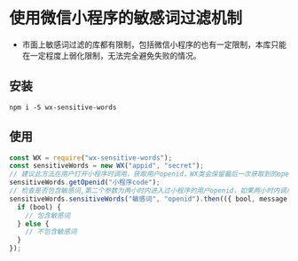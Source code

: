 # 使用微信小程序的敏感词过滤机制

- 市面上敏感词过滤的库都有限制，包括微信小程序的也有一定限制，本库只能在一定程度上弱化限制，无法完全避免失败的情况。

## 安装

```
npm i -S wx-sensitive-words
```

## 使用

```javascript
const WX = require("wx-sensitive-words");
const sensitiveWords = new WX("appid", "secret");
// 建议此方法在用户打开小程序时调用，获取用户openid，WX类会保留最后一次获取到的openid
sensitiveWords.getOpenid("小程序code");
// 检查是否包含敏感词,第二个参数为两小时内进入过小程序的用户openid，如果两小时内调用过`getOpenid`方法，则无需传入此参数
sensitiveWords.sensitiveWords("敏感词", "openid").then(({ bool, message }) => {
  if (bool) {
    // 包含敏感词
  } else {
    // 不包含敏感词
  }
});
```
